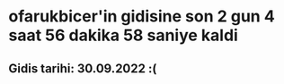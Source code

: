 # ofarukbicer'in gidisine son 2 gun 4 saat 56 dakika 58 saniye kaldi

## Gidis tarihi: 30.09.2022 :(